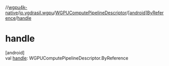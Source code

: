//[wgpu4k-native](../../../../index.md)/[io.ygdrasil.wgpu](../../index.md)/[WGPUComputePipelineDescriptor](../index.md)/[[android]ByReference](index.md)/[handle](handle.md)

# handle

[android]\
val [handle](handle.md): WGPUComputePipelineDescriptor.ByReference